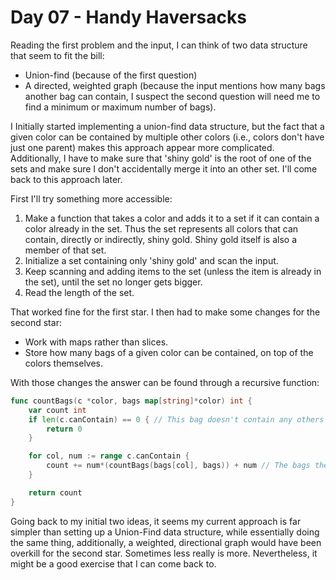 # Day 07 - Handy Haversacks

Reading the first problem and the input, I can think of two data structure that seem to fit the bill:

- Union-find (because of the first question)
- A directed, weighted graph (because the input mentions how many bags another bag can contain, I suspect the second question will need me to find a minimum or maximum number of bags).

I Initially started implementing a union-find data structure, but the fact that a given color can be contained by multiple other colors (i.e., colors don't have just one parent) makes this approach appear more complicated. Additionally, I have to make sure that 'shiny gold' is the root of one of the sets and make sure I don't accidentally merge it into an other set. I'll come back to this approach later.

First I'll try something more accessible:
1. Make a function that takes a color and adds it to a set if it can contain a color already in the set. Thus the set represents all colors that can contain, directly or indirectly, shiny gold. Shiny gold itself is also a member of that set.
2. Initialize a set containing only 'shiny gold' and scan the input.
3. Keep scanning and adding items to the set (unless the item is already in the set), until the set no longer gets bigger.
4. Read the length of the set.

That worked fine for the first star. I then had to make some changes for the second star:
- Work with maps rather than slices.
- Store how many bags of a given color can be contained, on top of the colors themselves.

With those changes the answer can be found through a recursive function:
```go
func countBags(c *color, bags map[string]*color) int {
	var count int
	if len(c.canContain) == 0 { // This bag doesn't contain any others
		return 0
	}

	for col, num := range c.canContain {
		count += num*(countBags(bags[col], bags)) + num // The bags themselves, plus what they contain
	}

	return count
}
```
Going back to my initial two ideas, it seems my current approach is far simpler than setting up a Union-Find data structure, while essentially doing the same thing, additionally, a weighted, directional graph would have been overkill for the second star. Sometimes less really is more. Nevertheless, it might be a good exercise that I can come back to.